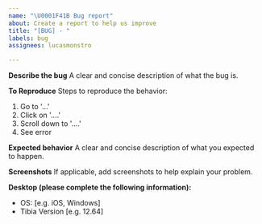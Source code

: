 ```yaml
---
name: "\U0001F41B Bug report"
about: Create a report to help us improve
title: "[BUG] - "
labels: bug
assignees: lucasmonstro

---
```


**Describe the bug**
A clear and concise description of what the bug is.

**To Reproduce**
Steps to reproduce the behavior:
1. Go to '...'
2. Click on '....'
3. Scroll down to '....'
4. See error

**Expected behavior**
A clear and concise description of what you expected to happen.

**Screenshots**
If applicable, add screenshots to help explain your problem.

**Desktop (please complete the following information):**
 - OS: [e.g. iOS, Windows]
 - Tibia Version [e.g. 12.64]
